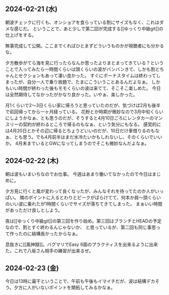## 2024-02-21 (水)

朝波チェックに行くも、オンショアを食らっている割にサイズもなく、これはダメな感じだ。
ということで、あと少しで第二回が完成する[[ゆっくり中級git]]の仕上げをする。

無事完成して公開。ここまでくればひとまずどういうものかが視聴者にも分かるな。

夕方散歩がてら海を見に行ったらなんか思ったよりまとまってきている？ということで入ってみたら一時間くらいは頭くらいの波がバンバンきて、しかも割とちゃんとセクションもあって凄い良かった。
すぐにボーナスタイムは終わってしまったが、自分一人で乗り放題で、たまにこういうことあるんだよなぁ。
しかもいい時間が終わった後もモモくらいの波は来てて、そこそこ楽しめた。
今日は全然期待してなかったがかなり良かった。いやぁ、楽しかった。

月1くらいで2〜3日くらい家に帰ろうと思っていたのだが、気づけば2月も後半で前回帰ってから一ヶ月経っている。
花粉とか時期が微妙なので3月中旬くらいにしようかなぁ、とも思うのだが、そうすると4月10日ごろにレンタカーのマンスリーの契約が終わるところで帰るのもなぁ、という気分にもなる。
感覚的には4月20日とかその辺に帰るとちょうどいいのだが、10日だけ車借りるのもなぁ、とも思う。でも4月前半はまだ水冷たいかもしれないし、そのくらいでいいか。
4月末までいるとGWになってしまうのでそこも微妙なんだよなぁ。

## 2024-02-22 (木)

朝は波もいまいちなのでお仕事。
今週はあまり働いてなかったので今日はまじめに。

夕方見に行くと風が変わって良くなったが、みんなそれを待ってたのか人がいっぱい。
隣のポイントに入るとわりとピークがばらけてて、何本か肩～頭くらいのいい波に乗れたが1時間くらいでサイズが落ちてきてしまった。
まぁいい時間があっただけ良しとしよう。

夜は[[ゆっくり中級git]]の第三回を作り始め。第三回はブランチとHEADの予定なので、割とすぐ終わるんじゃないか、
と思っているが、第二回も同じ事思って作ったのに結構長かったからなぁ。

息抜きに[[風神録]]。バグマリでEasy 6面のプラクティスを出来るように出来た。これで八坂さん相手の練習が出来るぜ。

## 2024-02-23 (金)

今日は13時に最干ということで、午前も午後もイマイチだが、波は結構デカそう。夕方に人がいないポイントを開拓してみるかなぁ。